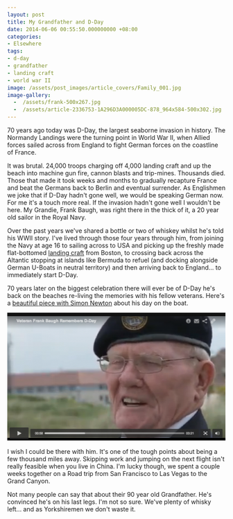 ```yaml
---
layout: post
title: My Grandfather and D-Day
date: 2014-06-06 00:55:50.000000000 +08:00
categories:
- Elsewhere
tags:
- d-day
- grandfather
- landing craft
- world war II
image: /assets/post_images/article_covers/Family_001.jpg
image-gallery:
  -  /assets/frank-500x267.jpg
  -  /assets/article-2336753-1A296D3A000005DC-878_964x584-500x302.jpg
---
```

70 years ago today was D-Day, the largest seaborne invasion in history. The Normandy Landings were the turning point in World War II, when Allied forces sailed across from England to fight German forces on the coastline of France.

It was brutal. 24,000 troops charging off 4,000 landing craft and up the beach into machine gun fire, cannon blasts and trip-mines. Thousands died. Those that made it took weeks and months to gradually recapture France and beat the Germans back to Berlin and eventual surrender.
As Englishmen we joke that if D-Day hadn't gone well, we would be speaking German now. For me it's a touch more real. If the invasion hadn't gone well I wouldn't be here. My Grandie, Frank Baugh, was right there in the thick of it, a 20 year old sailor in the Royal Navy.

Over the past years we've shared a bottle or two of whiskey whilst he's told his WWII story. I've lived through those four years through him, from joining the Navy at age 16 to sailing across to USA and picking up the freshly made flat-bottomed <a title="WWII Landing Craft" href="http://en.wikipedia.org/wiki/Landing_craft" target="_blank">landing craft</a> from Boston, to crossing back across the Altantic stopping at islands like Bermuda to refuel (and docking alongside German U-Boats in neutral territory) and then arriving back to England... to immediately start D-Day.

70 years later on the biggest celebration there will ever be of D-Day he's back on the beaches re-living the memories with his fellow veterans. Here's a <a title="Frank Baugh on the beaches of WWII" href="http://forces.tv/15798226" target="_blank">beautiful piece with Simon Newton</a> about his day on the boat.

<a title="Forces TV" href="http://forces.tv/15798226" target="_blank"><img class="aligncenter size-large wp-image-6635" src="/assets/Screen-Shot-2014-06-05-at-11.23.50-PM-500x295.png" width="100%" height="295" /></a>

I wish I could be there with him. It's one of the tough points about being a few thousand miles away. Skipping work and jumping on the next flight isn't really feasible when you live in China. I'm lucky though, we spent a couple weeks together on a Road trip from San Francisco to Las Vegas to the Grand Canyon.

Not many people can say that about their 90 year old Grandfather. He's convinced he's on his last legs. I'm not so sure. We've plenty of whisky left... and as Yorkshiremen we don't waste it.
